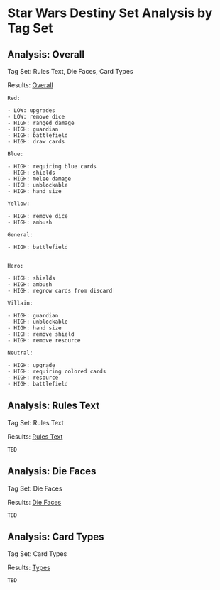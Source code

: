 # Star Wars Destiny Set Analysis by Tag Set

## Analysis: Overall

Tag Set: Rules Text, Die Faces, Card Types

Results: [Overall](./results/all.md)

```
Red:

- LOW: upgrades
- LOW: remove dice
- HIGH: ranged damage
- HIGH: guardian
- HIGH: battlefield
- HIGH: draw cards

Blue:

- HIGH: requiring blue cards
- HIGH: shields
- HIGH: melee damage
- HIGH: unblockable
- HIGH: hand size

Yellow:

- HIGH: remove dice
- HIGH: ambush

General:

- HIGH: battlefield


Hero:

- HIGH: shields
- HIGH: ambush
- HIGH: regrow cards from discard

Villain:

- HIGH: guardian
- HIGH: unblockable
- HIGH: hand size
- HIGH: remove shield
- HIGH: remove resource

Neutral:

- HIGH: upgrade
- HIGH: requiring colored cards
- HIGH: resource
- HIGH: battlefield
```


## Analysis: Rules Text

Tag Set: Rules Text

Results: [Rules Text](./results/rules.md)

```
TBD
```



## Analysis: Die Faces

Tag Set: Die Faces

Results: [Die Faces](./results/dice.md)

```
TBD
```



## Analysis: Card Types

Tag Set: Card Types

Results: [Types](./results/types.md)

```
TBD
```






